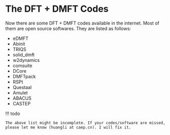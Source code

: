 # The DFT + DMFT Codes

Now there are some DFT + DMFT codes available in the internet. Most of them are open source softwares. They are listed as follows:

* eDMFT
* Abinit
* TRIQS
* solid_dmft
* w2dynamics
* comsuite
* DCore
* DMFTpack
* RSPt
* Questaal
* Amulet
* ABACUS
* CASTEP

!!! todo

    The above list might be incomplete. If your codes/software are missed, please let me know (huangli at caep.cn). I will fix it.
